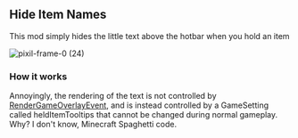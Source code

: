 ## Hide Item Names
This mod simply hides the little text above the hotbar when you hold an item 

 ![pixil-frame-0 (24)](https://github.com/user-attachments/assets/1000da59-b1a0-46bb-a3e2-c3fe9a525880)

### How it works
Annoyingly, the rendering of the text is not controlled by [RenderGameOverlayEvent](https://github.com/MinecraftForge/MinecraftForge/blob/1.12.x/src/main/java/net/minecraftforge/client/event/RenderGameOverlayEvent.java), and is instead controlled by a GameSetting called heldItemTooltips that cannot be changed during normal gameplay. Why? I don't know, Minecraft Spaghetti code.  
